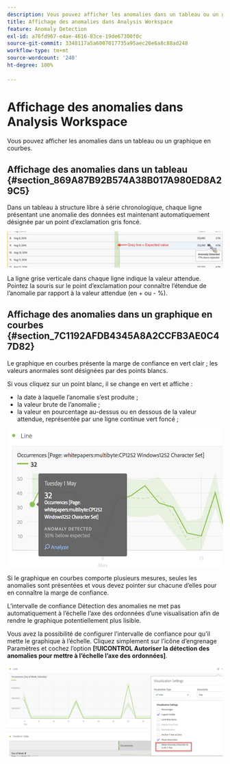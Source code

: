 ```yaml
---
description: Vous pouvez afficher les anomalies dans un tableau ou un graphique en courbes.
title: Affichage des anomalies dans Analysis Workspace
feature: Anomaly Detection
exl-id: a76fd967-e4ae-4616-83ce-19de67300f0c
source-git-commit: 3348117a5a6007017735a95aec26e6a8c88ad248
workflow-type: tm+mt
source-wordcount: '240'
ht-degree: 100%

---
```


# Affichage des anomalies dans Analysis Workspace

Vous pouvez afficher les anomalies dans un tableau ou un graphique en courbes.

## Affichage des anomalies dans un tableau {#section_869A87B92B574A38B017A980ED8A29C5}

Dans un tableau à structure libre à série chronologique, chaque ligne présentant une anomalie des données est maintenant automatiquement désignée par un point d’exclamation gris foncé.

![](assets/anomaly_detected.png)

La ligne grise verticale dans chaque ligne indique la valeur attendue. Pointez la souris sur le point d’exclamation pour connaître l’étendue de l’anomalie par rapport à la valeur attendue (en + ou - %).

## Affichage des anomalies dans un graphique en courbes {#section_7C1192AFDB4345A8A2CCFB3AE0C47D82}

Le graphique en courbes présente la marge de confiance en vert clair ; les valeurs anormales sont désignées par des points blancs.

Si vous cliquez sur un point blanc, il se change en vert et affiche :

* la date à laquelle l’anomalie s’est produite ;
* la valeur brute de l’anomalie ;
* la valeur en pourcentage au-dessus ou en dessous de la valeur attendue, représentée par une ligne continue vert foncé ;

<!--* The Analyze link to start [Contribution Analysis](/help/analysis-workspace/virtual-analyst/contribution-analysis/ca-tokens.md).-->

![](assets/anomaly_linechart.png)

Si le graphique en courbes comporte plusieurs mesures, seules les anomalies sont présentées et vous devez pointer sur chacune d’elles pour en connaître la marge de confiance.

L’intervalle de confiance Détection des anomalies ne met pas automatiquement à l’échelle l’axe des ordonnées d’une visualisation afin de rendre le graphique potentiellement plus lisible.

Vous avez la possibilité de configurer l’intervalle de confiance pour qu’il mette le graphique à l’échelle. Cliquez simplement sur l’icône d’engrenage Paramètres et cochez l’option **[!UICONTROL Autoriser la détection des anomalies pour mettre à l’échelle l’axe des ordonnées]**.

![](assets/scale-y-axis.png)
